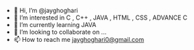 - 👋 Hi, I’m @jayghoghari
- 👀 I’m interested in C , C++ , JAVA , HTML , CSS , ADVANCE C
- 🌱 I’m currently learning JAVA
- 💞️ I’m looking to collaborate on ...
- 📫 How to reach me jayghoghari0@gmail.com

<!---
jayghoghari/jayghoghari is a ✨ special ✨ repository because its `README.md` (this file) appears on your GitHub profile.
You can click the Preview link to take a look at your changes.
--->

